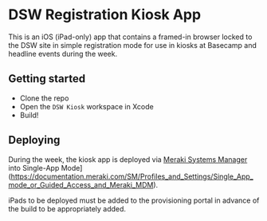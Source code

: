 # DSW Registration Kiosk App

This is an iOS (iPad-only) app that contains a framed-in browser locked to the DSW site in simple registration mode for use in kiosks at Basecamp and headline events during the week.

## Getting started

- Clone the repo
- Open the `DSW Kiosk` workspace in Xcode
- Build!

## Deploying

During the week, the kiosk app is deployed via [Meraki Systems Manager](https://meraki.cisco.com/products/systems-manager) into Single-App Mode](https://documentation.meraki.com/SM/Profiles_and_Settings/Single_App_mode_or_Guided_Access_and_Meraki_MDM).

iPads to be deployed must be added to the provisioning portal in advance of the build to be appropriately added.
